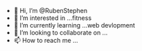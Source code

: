 - 👋 Hi, I’m @RubenStephen
- 👀 I’m interested in ...fitness
- 🌱 I’m currently learning ...web devlopment
- 💞️ I’m looking to collaborate on ...
- 📫 How to reach me ...

<!---
RubenStephen/RubenStephen is a ✨ special ✨ repository because its `README.md` (this file) appears on your GitHub profile.
You can click the Preview link to take a look at your changes.
--->
